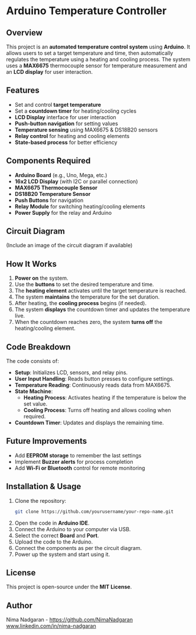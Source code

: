 # Arduino Temperature Controller 

## Overview

This project is an **automated temperature control system** using **Arduino**. It allows users to set a target temperature and time, then automatically regulates the temperature using a heating and cooling process. The system uses a **MAX6675** thermocouple sensor for temperature measurement and an **LCD display** for user interaction.

## Features

- Set and control **target temperature**
- Set a **countdown timer** for heating/cooling cycles
- **LCD Display** interface for user interaction
- **Push-button navigation** for setting values
- **Temperature sensing** using MAX6675 & DS18B20 sensors
- **Relay control** for heating and cooling elements
- **State-based process** for better efficiency

## Components Required

- **Arduino Board** (e.g., Uno, Mega, etc.)
- **16x2 LCD Display** (with I2C or parallel connection)
- **MAX6675 Thermocouple Sensor**
- **DS18B20 Temperature Sensor**
- **Push Buttons** for navigation
- **Relay Module** for switching heating/cooling elements
- **Power Supply** for the relay and Arduino

## Circuit Diagram

(Include an image of the circuit diagram if available)

## How It Works

1. **Power on** the system.
2. Use the **buttons** to set the desired temperature and time.
3. The **heating element** activates until the target temperature is reached.
4. The system **maintains** the temperature for the set duration.
5. After heating, the **cooling process** begins (if needed).
6. The system **displays** the countdown timer and updates the temperature live.
7. When the countdown reaches zero, the system **turns off** the heating/cooling element.

## Code Breakdown

The code consists of:

- **Setup**: Initializes LCD, sensors, and relay pins.
- **User Input Handling**: Reads button presses to configure settings.
- **Temperature Reading**: Continuously reads data from MAX6675.
- **State Machine**:
  - **Heating Process**: Activates heating if the temperature is below the set value.
  - **Cooling Process**: Turns off heating and allows cooling when required.
- **Countdown Timer**: Updates and displays the remaining time.

## Future Improvements

- Add **EEPROM storage** to remember the last settings
- Implement **Buzzer alerts** for process completion
- Add **Wi-Fi or Bluetooth** control for remote monitoring

## Installation & Usage

1. Clone the repository:
   ```sh
   git clone https://github.com/yourusername/your-repo-name.git
   ```
2. Open the code in **Arduino IDE**.
3. Connect the Arduino to your computer via USB.
4. Select the correct **Board** and **Port**.
5. Upload the code to the Arduino.
6. Connect the components as per the circuit diagram.
7. Power up the system and start using it.

## License

This project is open-source under the **MIT License**.

## Author

Nima Nadgaran - https://github.com/NimaNadgaran
www.linkedin.com/in/nima-nadgaran


